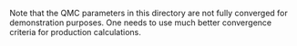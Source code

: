 Note that the QMC parameters in this directory are not fully converged for demonstration purposes.
One needs to use much better convergence criteria for production calculations.
